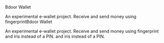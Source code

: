 Bdoor Wallet

An experimental e-wallet project.
Receive and send money using fingerprintBdoor Wallet

An experimental e-wallet project.
Receive and send money using fingerprint and iris instead of a PIN. and iris instead of a PIN.
